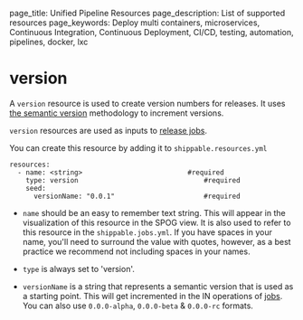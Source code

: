 page_title: Unified Pipeline Resources
page_description: List of supported resources
page_keywords: Deploy multi containers, microservices, Continuous Integration, Continuous Deployment, CI/CD, testing, automation, pipelines, docker, lxc

# version
A `version` resource is used to create version numbers for releases. It uses <a href="http://www.semver.org/" target="_blank">the semantic version</a> methodology to increment versions.

`version` resources are used as inputs to [release jobs](../jobs/release/).

You can create this resource by adding it to `shippable.resources.yml`
```
resources:
  - name: <string>                         	#required
    type: version                            	#required
    seed:
      versionName: "0.0.1"                    	#required
```

* `name` should be an easy to remember text string. This will appear in the visualization of this resource in the SPOG view. It is also used to refer to this resource in the `shippable.jobs.yml`. If you have spaces in your name, you'll need to surround the value with quotes, however, as a best practice we recommend not including spaces in your names.

* `type` is always set to 'version'.

* `versionName` is a string that represents a semantic version that is used as a starting point. This will get incremented in the IN operations of [jobs](#jobs). You can also use `0.0.0-alpha`, `0.0.0-beta` & `0.0.0-rc` formats.
